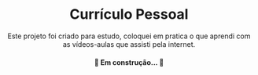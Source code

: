 <h1 align="center">Currículo Pessoal </h1>

<p align="center">Este projeto foi criado para estudo, coloquei em pratica o que aprendi com as vídeos-aulas que assisti pela internet.</p>

<h4 align="center"> 
	🚧  Em construção...  🚧
</h4>

